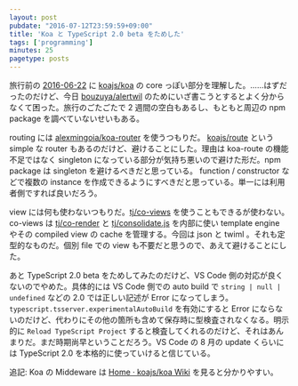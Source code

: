 ```yaml
---
layout: post
pubdate: "2016-07-12T23:59:59+09:00"
title: 'Koa と TypeScript 2.0 beta をためした'
tags: ['programming']
minutes: 25
pagetype: posts
---
```

旅行前の [2016-06-22][] に [koajs/koa][] の core っぽい部分を理解した。……はずだったのだけど、今日 [bouzuya/alertwil][] のためにいざ書こうとするとよく分からなくて困った。旅行のごたごたで 2 週間の空白もあるし、もともと周辺の npm package を調べていないせいもある。

routing には [alexmingoia/koa-router][] を使うつもりだ。 [koajs/route][] という simple な router もあるのだけど、避けることにした。理由は koa-route の機能不足ではなく singleton になっている部分が気持ち悪いので避けた形だ。npm package は singleton を避けるべきだと思っている。 function / constructor などで複数の instance を作成できるようにすべきだと思っている。単一には利用者側ですれば良いだろう。

view には何も使わないつもりだ。[tj/co-views][] を使うこともできるが使わない。co-views は [tj/co-render][] と [tj/consolidate.js][] を内部に使い template engine やその compiled view の cache を管理する。今回は json と twiml 。それも定型的なものだ。個別 file での view も不要だと思うので、あえて避けることにした。

あと TypeScript 2.0 beta をためしてみたのだけど、VS Code 側の対応が良くないのでやめた。具体的には VS Code 側での auto build で `string | null | undefined` などの 2.0 では正しい記述が Error になってしまう。`typescript.tsserver.experimentalAutoBuild` を有効にすると Error にならないのだけど、代わりにその他の箇所も含めて保存時に型検査されなくなる。明示的に `Reload TypeScript Project` すると検査してくれるのだけど、それはあんまりだ。まだ時期尚早ということだろう。VS Code の 8 月の update くらいには TypeScript 2.0 を本格的に使っていけると信じている。

追記: Koa の Middeware は [Home · koajs/koa Wiki](https://github.com/koajs/koa/wiki) を見ると分かりやすい。

[2016-06-22]: http://blog.bouzuya.net/2016/06/22/
[alexmingoia/koa-router]: https://github.com/alexmingoia/koa-router
[bouzuya/alertwil]: https://github.com/bouzuya/alertwil
[koajs/koa]: https://github.com/koajs/koa
[koajs/route]: https://github.com/koajs/route
[tj/co-render]: https://github.com/tj/co-render
[tj/co-views]: https://github.com/tj/co-views
[tj/consolidate.js]: https://github.com/tj/consolidate.js
